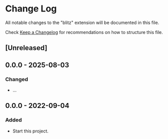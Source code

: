 # Change Log

All notable changes to the "blitz" extension will be documented in this file.

Check [Keep a Changelog](http://keepachangelog.com/) for recommendations on how to structure this file.

## [Unreleased]

## 0.0.0 - 2025-08-03

### Changed

- ...

## 0.0.0 - 2022-09-04

### Added

- Start this project.
